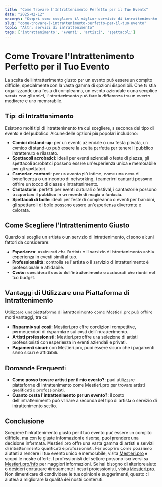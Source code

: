```yaml
---
title: "Come Trovare l'Intrattenimento Perfetto per il Tuo Evento"
date: "2025-02-12"
excerpt: "Scopri come scegliere il miglior servizio di intrattenimento per il tuo evento, che si tratti di una festa privata o di un evento aziendale."
slug: "come-trovare-l-intrattenimento-perfetto-per-il-tuo-evento"
topic: "Altri servizi di intrattenimento"
tags: ['intrattenimento', 'eventi', 'artisti', 'spettacoli']
---
```

# Come Trovare l'Intrattenimento Perfetto per il Tuo Evento

La scelta dell'intrattenimento giusto per un evento può essere un compito difficile, specialmente con la vasta gamma di opzioni disponibili. Che tu stia organizzando una festa di compleanno, un evento aziendale o una semplice serata con gli amici, l'intrattenimento può fare la differenza tra un evento mediocre e uno memorabile.

## Tipi di Intrattenimento

Esistono molti tipi di intrattenimento tra cui scegliere, a seconda del tipo di evento e del pubblico. Alcune delle opzioni più popolari includono:

* **Comici di stand-up**: per un evento aziendale o una festa privata, un comico di stand-up può essere la scelta perfetta per tenere il pubblico intrattenuto e rilassato.
* **Spettacoli acrobatici**: ideali per eventi aziendali o feste di piazza, gli spettacoli acrobatici possono essere un'esperienza unica e memorabile per gli spettatori.
* **Camerieri cantanti**: per un evento più intimo, come una cena di beneficenza o un incontro di networking, i camerieri cantanti possono offrire un tocco di classe e intrattenimento.
* **Cantastorie**: perfetti per eventi culturali o festival, i cantastorie possono trasportare il pubblico in un mondo di magia e fantasia.
* **Spettacoli di bolle**: ideali per feste di compleanno o eventi per bambini, gli spettacoli di bolle possono essere un'esperienza divertente e colorata.

## Come Scegliere l'Intrattenimento Giusto

Quando si sceglie un artista o un servizio di intrattenimento, ci sono alcuni fattori da considerare:

* **Esperienza**: assicurati che l'artista o il servizio di intrattenimento abbia esperienza in eventi simili al tuo.
* **Professionalità**: controlla se l'artista o il servizio di intrattenimento è professionale e affidabile.
* **Costo**: considera il costo dell'intrattenimento e assicurati che rientri nel tuo budget.

## Vantaggi di Utilizzare una Piattaforma di Intrattenimento

Utilizzare una piattaforma di intrattenimento come Mestieri.pro può offrire molti vantaggi, tra cui:

* **Risparmio sui costi**: Mestieri.pro offre condizioni competitive, permettendoti di risparmiare sui costi dell'intrattenimento.
* **Artisti professionisti**: Mestieri.pro offre una selezione di artisti professionisti con esperienza in eventi aziendali e privati.
* **Pagamenti sicuri**: con Mestieri.pro, puoi essere sicuro che i pagamenti siano sicuri e affidabili.

## Domande Frequenti

* **Come posso trovare artisti per il mio evento?**: puoi utilizzare piattaforme di intrattenimento come Mestieri.pro per trovare artisti qualificati e professionisti.
* **Quanto costa l'intrattenimento per un evento?**: il costo dell'intrattenimento può variare a seconda del tipo di artista o servizio di intrattenimento scelto.

## Conclusione

Scegliere l'intrattenimento giusto per il tuo evento può essere un compito difficile, ma con le giuste informazioni e risorse, puoi prendere una decisione informata. Mestieri.pro offre una vasta gamma di artisti e servizi di intrattenimento qualificati e professionisti. Per scoprire come possiamo aiutarti a rendere il tuo evento unico e memorabile, visita [Mestieri.pro](https://mestieri.pro) e scopri le nostre offerte. I professionisti del settore possono iscriversi su [Mestieri.pro/info](https://mestieri.pro/info) per maggiori informazioni. Se hai bisogno di ulteriore aiuto o desideri contattare direttamente i nostri professionisti, visita [Mestieri.pro](https://mestieri.pro). 
Non dimenticare di condividere le tue opinioni e suggerimenti, questo ci aiuterà a migliorare la qualità dei nostri contenuti.